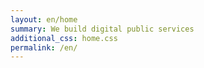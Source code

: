 ```yaml
---
layout: en/home
summary: We build digital public services
additional_css: home.css
permalink: /en/
---
```

